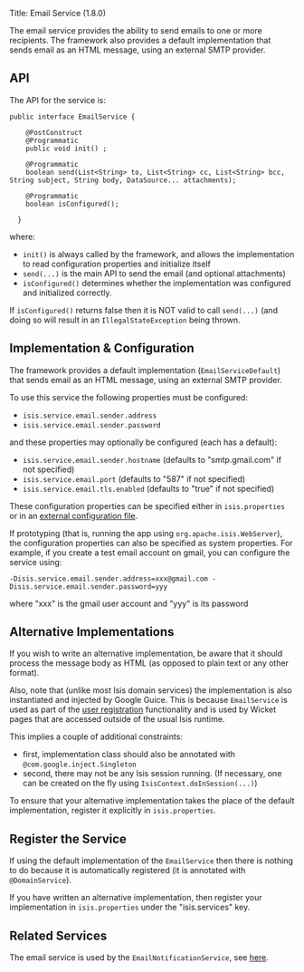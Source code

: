 Title: Email Service (1.8.0)

The email service provides the ability to send emails to one or more recipients.  The framework also provides a default implementation that sends email as an HTML message, using an external SMTP provider.

## API

The API for the service is:

    public interface EmailService {

        @PostConstruct
        @Programmatic
        public void init() ;

        @Programmatic
        boolean send(List<String> to, List<String> cc, List<String> bcc, String subject, String body, DataSource... attachments);

        @Programmatic
        boolean isConfigured();
        
      }

where:

* `init()` is always called by the framework, and allows the implementation to read configuration properties and initialize itself
* `send(...)` is the main API to send the email (and optional attachments)
* `isConfigured()` determines whether the implementation was configured and initialized correctly.

If `isConfigured()` returns false then it is NOT valid to call `send(...)` (and doing so will result in an `IllegalStateException` being thrown.
      
## Implementation & Configuration

The framework provides a default implementation (`EmailServiceDefault`) that sends email as an HTML message, using an external SMTP provider.

To use this service the following properties must be configured:

* `isis.service.email.sender.address`
* `isis.service.email.sender.password`

and these properties may optionally be configured (each has a default):

* `isis.service.email.sender.hostname` (defaults to "smtp.gmail.com" if not specified)
* `isis.service.email.port` (defaults to "587" if not specified)
* `isis.service.email.tls.enabled` (defaults to "true" if not specified)

These configuration properties can be specified either in `isis.properties` or in an [external configuration file](../externalized-configuration.html).

If prototyping (that is, running the app using `org.apache.isis.WebServer`), the configuration properties can also be specified as system properties.  For example, if you create a test email account on gmail, you can configure the service using:

    -Disis.service.email.sender.address=xxx@gmail.com -Disis.service.email.sender.password=yyy

where "xxx" is the gmail user account and "yyy" is its password

## Alternative Implementations

If you wish to write an alternative implementation, be aware that it should process the message body as HTML (as opposed to plain text or any other format).

Also, note that (unlike most Isis domain services) the implementation is also instantiated and injected by Google Guice.  This is because `EmailService` is used as part of the [user registration](../../components/viewers/wicket/user-registration.html) functionality and is used by Wicket pages that are accessed outside of the usual Isis runtime.


This implies a couple of additional constraints:

* first, implementation class should also be annotated with `@com.google.inject.Singleton`
* second, there may not be any Isis session running.  (If necessary, one can be created on the fly using `IsisContext.doInSession(...)`)

To ensure that your alternative implementation takes the place of the default implementation, register it explicitly in `isis.properties`.

## Register the Service

If using the default implementation of the `EmailService` then there is nothing to do because it is automatically registered (it is annotated with `@DomainService`).

If you have written an alternative implementation, then register your implementation in `isis.properties` under the "isis.services" key.

## Related Services

The email service is used by the `EmailNotificationService`, see [here](./email-notification-service.html).
